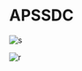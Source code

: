 # APSSDC
![s](https://encrypted-tbn0.gstatic.com/images?q=tbn:ANd9GcRWnEG0_jlVyTtMw1hEoLFnvJcqBM4uG7WZMQ&usqp=CAU)

![r](https://i.gifer.com/origin/f5/f5baef4b6b6677020ab8d091ef78a3bc_w200.gif)
